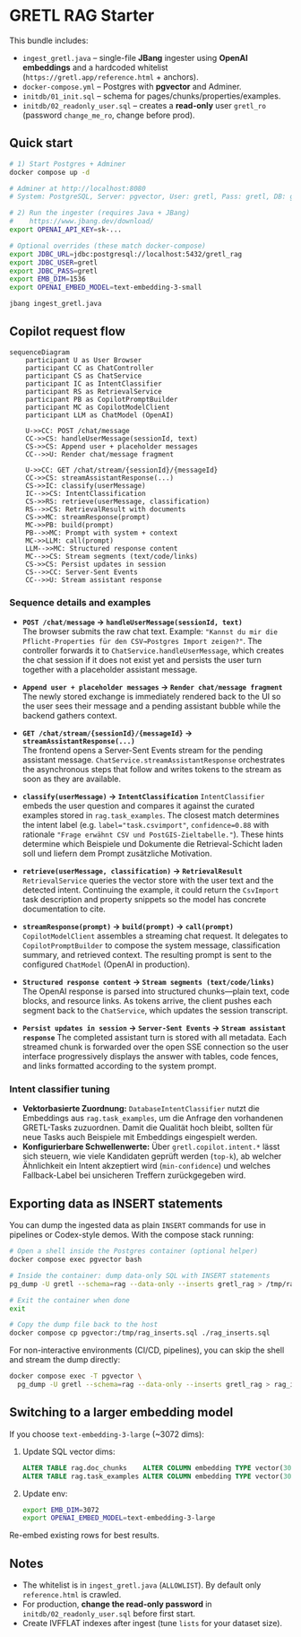 # GRETL RAG Starter

This bundle includes:
- `ingest_gretl.java` – single-file **JBang** ingester using **OpenAI embeddings** and a hardcoded whitelist (`https://gretl.app/reference.html` + anchors).
- `docker-compose.yml` – Postgres with **pgvector** and Adminer.
- `initdb/01_init.sql` – schema for pages/chunks/properties/examples.
- `initdb/02_readonly_user.sql` – creates a **read-only** user `gretl_ro` (password `change_me_ro`, change before prod).

## Quick start

```bash
# 1) Start Postgres + Adminer
docker compose up -d

# Adminer at http://localhost:8080
# System: PostgreSQL, Server: pgvector, User: gretl, Pass: gretl, DB: gretl_rag

# 2) Run the ingester (requires Java + JBang)
#    https://www.jbang.dev/download/
export OPENAI_API_KEY=sk-...

# Optional overrides (these match docker-compose)
export JDBC_URL=jdbc:postgresql://localhost:5432/gretl_rag
export JDBC_USER=gretl
export JDBC_PASS=gretl
export EMB_DIM=1536
export OPENAI_EMBED_MODEL=text-embedding-3-small

jbang ingest_gretl.java
```

## Copilot request flow

```mermaid
sequenceDiagram
    participant U as User Browser
    participant CC as ChatController
    participant CS as ChatService
    participant IC as IntentClassifier
    participant RS as RetrievalService
    participant PB as CopilotPromptBuilder
    participant MC as CopilotModelClient
    participant LLM as ChatModel (OpenAI)

    U->>CC: POST /chat/message
    CC->>CS: handleUserMessage(sessionId, text)
    CS->>CS: Append user + placeholder messages
    CC-->>U: Render chat/message fragment

    U->>CC: GET /chat/stream/{sessionId}/{messageId}
    CC->>CS: streamAssistantResponse(...)
    CS->>IC: classify(userMessage)
    IC-->>CS: IntentClassification
    CS->>RS: retrieve(userMessage, classification)
    RS-->>CS: RetrievalResult with documents
    CS->>MC: streamResponse(prompt)
    MC->>PB: build(prompt)
    PB-->>MC: Prompt with system + context
    MC->>LLM: call(prompt)
    LLM-->>MC: Structured response content
    MC-->>CS: Stream segments (text/code/links)
    CS->>CS: Persist updates in session
    CS-->>CC: Server-Sent Events
    CC-->>U: Stream assistant response
```

### Sequence details and examples

- **`POST /chat/message` → `handleUserMessage(sessionId, text)`**  
  The browser submits the raw chat text. Example: `"Kannst du mir die Pflicht-Properties für den CSV→Postgres Import zeigen?"`. The controller forwards it to `ChatService.handleUserMessage`, which creates the chat session if it does not exist yet and persists the user turn together with a placeholder assistant message.

- **`Append user + placeholder messages` → `Render chat/message fragment`**  
  The newly stored exchange is immediately rendered back to the UI so the user sees their message and a pending assistant bubble while the backend gathers context.

- **`GET /chat/stream/{sessionId}/{messageId}` → `streamAssistantResponse(...)`**  
  The frontend opens a Server-Sent Events stream for the pending assistant message. `ChatService.streamAssistantResponse` orchestrates the asynchronous steps that follow and writes tokens to the stream as soon as they are available.

- **`classify(userMessage)` → `IntentClassification`**
  `IntentClassifier` embeds the user question and compares it against the curated examples stored in `rag.task_examples`. The closest match determines the intent label (e.g. `label="task.csvimport"`, `confidence=0.88` with rationale `"Frage erwähnt CSV und PostGIS-Zieltabelle."`). These hints determine which Beispiele und Dokumente die Retrieval-Schicht laden soll und liefern dem Prompt zusätzliche Motivation.

- **`retrieve(userMessage, classification)` → `RetrievalResult`**  
  `RetrievalService` queries the vector store with the user text and the detected intent. Continuing the example, it could return the `CsvImport` task description and property snippets so the model has concrete documentation to cite.

- **`streamResponse(prompt)` → `build(prompt)` → `call(prompt)`**  
  `CopilotModelClient` assembles a streaming chat request. It delegates to `CopilotPromptBuilder` to compose the system message, classification summary, and retrieved context. The resulting prompt is sent to the configured `ChatModel` (OpenAI in production).

- **`Structured response content` → `Stream segments (text/code/links)`**  
  The OpenAI response is parsed into structured chunks—plain text, code blocks, and resource links. As tokens arrive, the client pushes each segment back to the `ChatService`, which updates the session transcript.

- **`Persist updates in session` → `Server-Sent Events` → `Stream assistant response`**
  The completed assistant turn is stored with all metadata. Each streamed chunk is forwarded over the open SSE connection so the user interface progressively displays the answer with tables, code fences, and links formatted according to the system prompt.

### Intent classifier tuning

- **Vektorbasierte Zuordnung:** `DatabaseIntentClassifier` nutzt die Embeddings aus `rag.task_examples`, um die Anfrage den vorhandenen GRETL-Tasks zuzuordnen. Damit die Qualität hoch bleibt, sollten für neue Tasks auch Beispiele mit Embeddings eingespielt werden.
- **Konfigurierbare Schwellenwerte:** Über `gretl.copilot.intent.*` lässt sich steuern, wie viele Kandidaten geprüft werden (`top-k`), ab welcher Ähnlichkeit ein Intent akzeptiert wird (`min-confidence`) und welches Fallback-Label bei unsicheren Treffern zurückgegeben wird.

## Exporting data as INSERT statements

You can dump the ingested data as plain `INSERT` commands for use in
pipelines or Codex-style demos. With the compose stack running:

```bash
# Open a shell inside the Postgres container (optional helper)
docker compose exec pgvector bash

# Inside the container: dump data-only SQL with INSERT statements
pg_dump -U gretl --schema=rag --data-only --inserts gretl_rag > /tmp/rag_inserts.sql

# Exit the container when done
exit

# Copy the dump file back to the host
docker compose cp pgvector:/tmp/rag_inserts.sql ./rag_inserts.sql
```

For non-interactive environments (CI/CD, pipelines), you can skip the shell
and stream the dump directly:

```bash
docker compose exec -T pgvector \
  pg_dump -U gretl --schema=rag --data-only --inserts gretl_rag > rag_inserts.sql
```

## Switching to a larger embedding model

If you choose `text-embedding-3-large` (~3072 dims):

1. Update SQL vector dims:
   ```sql
   ALTER TABLE rag.doc_chunks    ALTER COLUMN embedding TYPE vector(3072);
   ALTER TABLE rag.task_examples ALTER COLUMN embedding TYPE vector(3072);
   ```
2. Update env:
   ```bash
   export EMB_DIM=3072
   export OPENAI_EMBED_MODEL=text-embedding-3-large
   ```

Re-embed existing rows for best results.

## Notes
- The whitelist is in `ingest_gretl.java` (`ALLOWLIST`). By default only `reference.html` is crawled.
- For production, **change the read-only password** in `initdb/02_readonly_user.sql` before first start.
- Create IVFFLAT indexes after ingest (tune `lists` for your dataset size).
